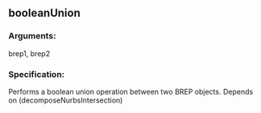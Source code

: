 ## booleanUnion
### Arguments: 
brep1, brep2
### Specification: 
Performs a boolean union operation between two BREP objects. Depends on (decomposeNurbsIntersection)
